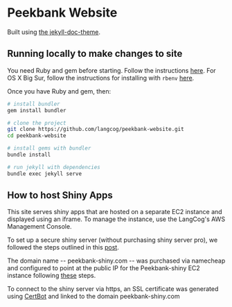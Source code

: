 # Peekbank Website

Built using [the jekyll-doc-theme](https://aksakalli.github.io/jekyll-doc-theme/).

## Running locally to make changes to site

You need Ruby and gem before starting. Follow the instructions [here](https://jekyllrb.com/docs/installation/). For OS X Big Sur, follow the instructions for installing with `rbenv` [here](https://jekyllrb.com/docs/installation/macos/).

Once you have Ruby and gem, then:

```bash
# install bundler
gem install bundler

# clone the project
git clone https://github.com/langcog/peekbank-website.git
cd peekbank-website

# install gems with bundler
bundle install

# run jekyll with dependencies
bundle exec jekyll serve
```

## How to host Shiny Apps

This site serves shiny apps that are hosted on a separate EC2 instance and displayed using an iframe. To manage the instance, use the LangCog's AWS Management Console. 

To set up a secure shiny server (without purchasing shiny server pro), we followed the steps outlined in this [post](https://www.r-bloggers.com/shiny-https-securing-shiny-open-source-with-ssl/).

The domain name -- peekbank-shiny.com -- was purchased via namecheap and configured to point at the public IP for the Peekbank-shiny EC2 instance following [these](https://u.osu.edu/walujo.1/2016/07/07/associate-namecheap-domain-to-amazon-ec2-instance/) steps.

To connect to the shiny server via https, an SSL certificate was generated using [CertBot](https://certbot.eff.org/lets-encrypt/ubuntuxenial-apache) and linked to the domain peekbank-shiny.com

